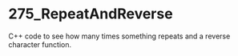 # 275_RepeatAndReverse
C++ code to see how many times something repeats and a reverse character function.
